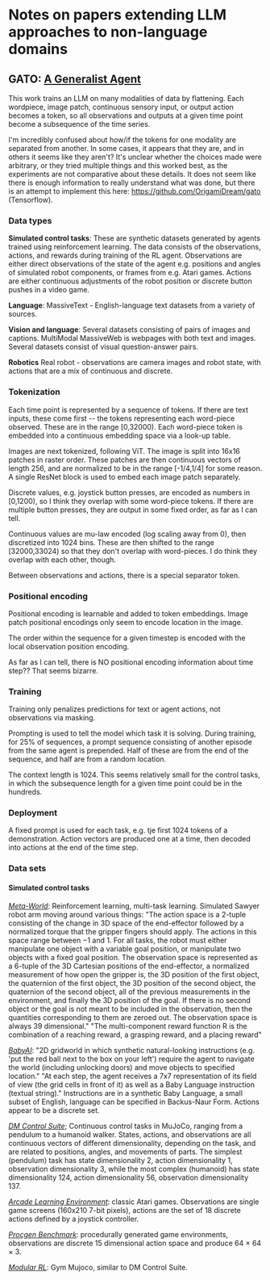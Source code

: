 # Notes on papers extending LLM approaches to non-language domains

## GATO: [A Generalist Agent](https://arxiv.org/pdf/2205.06175v3.pdf)

This work trains an LLM on many modalities of data by flattening. Each wordpiece, image patch, continuous sensory input, or output action becomes a token, so all observations and outputs at a given time point become a subsequence of the time series. 

I'm incredibly confused about how/if the tokens for one modality are separated from another. In some cases, it appears that they are, and in others it seems like they aren't? It's unclear whether the choices made were arbitrary, or they tried multiple things and this worked best, as the experiments are  not comparative about these details. It does not seem like there is enough information to really understand what was done, but there is an attempt to implement this here: https://github.com/OrigamiDream/gato (Tensorflow). 

### Data types

**Simulated control tasks**: These are synthetic datasets generated by agents trained using reinforcement learning. The data consists of the observations, actions, and rewards during training of the RL agent. Observations are either direct observations of the state of the agent e.g. positions and angles of simulated robot components, or frames from e.g. Atari games. Actions are either continuous adjustments of the robot position or discrete button pushes in a video game. 

**Language**: MassiveText - English-language text datasets from a variety of sources. 

**Vision and language**: Several datasets consisting of pairs of images and captions. MultiModal MassiveWeb is webpages with both text and images. Several datasets consist of visual question-answer pairs. 

**Robotics** Real robot - observations are camera images and robot state, with actions that are a mix of continuous and discrete. 

### Tokenization

Each time point is represented by a sequence of tokens. If there are text inputs, these come first -- the tokens representing each word-piece observed. These are in the range \[0,32000). Each word-piece token is embedded into a continuous embedding space via a look-up table. 

Images are next tokenized, following ViT. The image is split into 16x16 patches in raster order. These patches are then continuous vectors of length 256, and are normalized to be in the range [-1/4,1/4] for some reason. A single ResNet block is used to embed each image patch separately. 

Discrete values, e.g. joystick button presses, are encoded as numbers in \[0,1200), so I think they overlap with some word-piece tokens. If there are multiple button presses, they are output in some fixed order, as far as I can tell. 

Continuous values are mu-law encoded (log scaling away from 0), then discretized into 1024 bins. These are then shifted to the range \[32000,33024) so that they don't overlap with word-pieces. I do think they overlap with each other, though. 

Between observations and actions, there is a special separator token. 

### Positional encoding

Positional encoding is learnable and added to token embeddings. Image patch positional encodings only seem to encode location in the image. 

The order within the sequence for a given timestep is encoded  with the local observation position encoding. 

As far as I can tell, there is NO positional encoding information about time step?? That seems bizarre.

### Training

Training only penalizes predictions for text or agent actions, not observations via masking. 

Prompting is used to tell the model which task it is solving. During training, for 25% of sequences, a prompt sequence consisting of another episode from the same agent is prepended. Half of these are from the end of the sequence, and half are from a random location. 

The context length is 1024. This seems relatively small for the control tasks, in which the subsequence length for a given time point could be in the hundreds. 

### Deployment

A fixed prompt is used for each task, e.g. tje first 1024 tokens of a demonstration. Action vectors are produced one at a time, then decoded into actions at the end of the time step. 

### Data sets

#### Simulated control tasks

*[Meta-World](https://meta-world.github.io/)*: Reinforcement learning, multi-task learning. Simulated Sawyer robot arm moving around various things:
"The action space is a 2-tuple consisting of the change in 3D space of the end-effector followed by a normalized torque that the gripper fingers should apply. The actions in this space range between −1 and 1. For all tasks, the robot must either manipulate one object with a variable goal position, or manipulate two objects with a fixed goal position. The observation space is represented as a 6-tuple of the 3D Cartesian positions of the end-effector, a normalized measurement of how open the gripper is, the 3D position of the first object, the quaternion of the first object, the 3D position of the second object, the quaternion of the second object, all of the previous measurements in the environment, and finally the 3D position of the goal. If there is no second object or the goal is not meant to be included in the observation, then the quantities corresponding to them are zeroed
out. The observation space is always 39 dimensional."
"The multi-component reward function R is the combination of a reaching reward, a grasping reward, and a placing reward"

*[BabyAI](https://arxiv.org/abs/1810.08272)*: 
"2D gridworld in which synthetic natural-looking instructions (e.g. 'put the red ball next to the box on your left') require the agent
to navigate the world (including unlocking doors) and move objects to specified location." 
"At each step, the agent receives a 7x7 representation of its field of view (the grid cells in front of it) as well as a Baby Language instruction (textual string)."
Instructions are in a synthetic Baby Language, a small subset of English, language can be specified in Backus-Naur Form. Actions appear to be a discrete set. 

*[DM Control Suite](https://arxiv.org/pdf/1801.00690v1.pdf)*; Continuous control tasks in MuJoCo, ranging from a pendulum to a humanoid walker. States, actions, and observations are all continuous vectors of different dimensionality, depending on the task, and are related to positions, angles, and movements of parts. The simplest (pendulum) task has state dimensionality 2, action dimensionality 1, observation dimensionality 3, while the most complex (humanoid) has state dimensionality 124, action dimensionality 56, observation dimensionality 137. 

*[Arcade Learning Environment](https://arxiv.org/abs/1207.4708)*: classic Atari games. Observations are single game screens (160x210 7-bit pixels), actions are the set of 18 discrete actions defined by a joystick controller.

*[Procgen Benchmark](https://arxiv.org/pdf/1912.01588.pdf)*: procedurally generated game environments, observations are  discrete 15
dimensional action space and produce 64 × 64 × 3. 

*[Modular RL](https://wenlong.page/modular-rl)*: Gym Mujoco, similar to DM Control Suite. 
